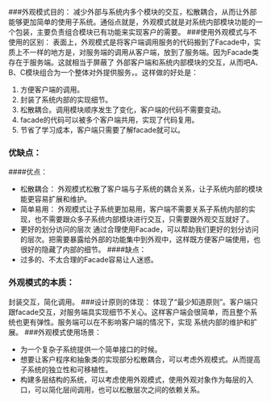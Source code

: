 ###外观模式目的：
减少外部与系统内多个模块的交互，松散耦合，从而让外部能够更加简单的使用子系统。通俗点就是，外观模式就是对系统内部模块功能的一个包装，主要负责组合模块已有功能来实现客户的需要。
###使用外观模式与不使用的区别：
表面上，外观模式是将客户端调用服务的代码搬到了Facade中，实质上不一样的地方是，对服务端的调用从客户端，放到了服务端。因为Facade类存在于服务端。这就相当于屏蔽了
外部客户端和系统内部模块的交互，从而吧A、B、C模块组合为一个整体对外提供服务，。这样做的好处是：
1. 方便客户端的调用。
2. 封装了系统内部的实现细节。
3. 松散耦合。调用模块顺序发生了变化，客户端的代码不需要变动。
4. facade的代码可以被多个客户端共用，实现了代码复用。
5. 节省了学习成本，客户端只需要了解facade就可以。 

### 优缺点：
####优点：
- 松散耦合：
外观模式松散了客户端与子系统的耦合关系，让子系统内部的模块能更容易扩展和维护。
- 简单易用：
 外观模式让子系统更加易用，客户端不需要关系子系统内部的实现，也不需要跟众多子系统内部模块进行交互，只需要跟外观交互就好了。
- 更好的划分访问的层次
通过合理使用Facade，可以帮助我们更好的划分访问的层次。把需要暴露给外部的功能集中到外观中，这样既方便客户端使用，也很好的隐藏了内部的细节。
####缺点：
- 过多的、不太合理的Facade容易让人迷惑。
### 外观模式的本质：
封装交互，简化调用。
###设计原则的体现：
体现了“最少知道原则”。客户端只跟facade交互，对服务端具实现细节不关心。这样客户端会很简单，而且整个系统也更有弹性。服务端可以在不影响客户端的情况下，实现
系统内部的维护和扩展。
###外观模式使用场景：
- 为一个复杂子系统提供一个简单接口的时候。
- 想要让客户程序和抽象类的实现部分松散耦合，可以考虑外观模式。从而提高子系统的独立性和可移植性。
- 构建多层结构的系统，可以考虑使用外观模式，使用外观对象作为每层的入口，可以简化层间调用，也可以松散层次之间的依赖关系。
